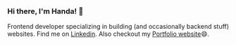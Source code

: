 ### Hi there, I'm Handa! 👋

Frontend developer specializing in building (and occasionally backend stuff) websites.
Find me on [Linkedin](https://www.linkedin.com/in/anandamuhammadmtq/).
Also checkout my [Portfolio website]([https://ananda-muhammad.netlify.app/](https://handa260.netlify.app/))😄.
<!--
**handa26/handa26** is a ✨ _special_ ✨ repository because its `README.md` (this file) appears on your GitHub profile.

Here are some ideas to get you started:
- 🌱 I’m currently learning ...
- 🔭 I’m currently working on ...
- 🌱 I’m currently learning ...
- 👯 I’m looking to collaborate on ...
- 🤔 I’m looking for help with ...
- 💬 Ask me about ...
- 📫 How to reach me: ...
- 😄 Pronouns: ...
- ⚡ Fun fact: ...
-->

